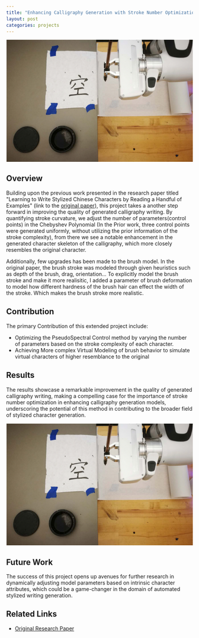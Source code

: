 ```yaml
---
title: "Enhancing Calligraphy Generation with Stroke Number Optimization"
layout: post
categories: projects
---
```


![Project Illustration](/img/Calligraphy.png)  <!-- Replace with an actual image from the project if available -->




## Overview

Building upon the previous work presented in the research paper titled "Learning to Write Stylized Chinese Characters by Reading a Handful of Examples" (link to the [original paper](https://arxiv.org/pdf/1911.08002.pdf)), this project takes a another step forward in improving the quality of generated calligraphy writing. By quantifying stroke curvature, we adjust the number of parameters(control points) in the Chebyshev Polynomial (In the Prior work, three control points were generated uniformly, without utilizing the prior information of the stroke complexity), from there we see a notable enhancement in the generated character skeleton of the calligraphy, which more closely resembles the original character. 

Additionally, few upgrades has been made to the brush model. In the original paper, the brush stroke was modeled through given heuristics such as depth of the brush, drag, orientation... To explicitly model the brush stroke and make it more realisitic, I added a parameter of brush deformation to model how different hardness of the brush hair can effect the width of the stroke. Which makes the brush stroke more realistic. 


## Contribution

The primary Contribution of this extended project include:
- Optimizing the PseudoSpectral Control method by varying the number of parameters based on the stroke complexity of each character.
- Achieving More complex Virtual Modeling of brush behavior to simulate virtual characters of higher resemblance to the original 


## Results

The results showcase a remarkable improvement in the quality of generated calligraphy writing, making a compelling case for the importance of stroke number optimization in enhancing calligraphy generation models, underscoring the potential of this method in contributing to the broader field of stylized character generation.

![Calligraphy Eval](/img/Calligraphy.png) 

## Future Work

The success of this project opens up avenues for further research in dynamically adjusting model parameters based on intrinsic character attributes, which could be a game-changer in the domain of automated stylized writing generation.

## Related Links

- [Original Research Paper](https://arxiv.org/pdf/1911.08002.pdf)
